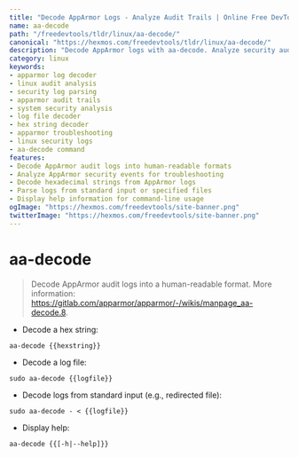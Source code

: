 ```yaml
---
title: "Decode AppArmor Logs - Analyze Audit Trails | Online Free DevTools by Hexmos"
name: aa-decode
path: "/freedevtools/tldr/linux/aa-decode/"
canonical: "https://hexmos.com/freedevtools/tldr/linux/aa-decode/"
description: "Decode AppArmor logs with aa-decode. Analyze security audit trails and enhance system security on Linux using human-readable formats. Free online tool, no registration required."
category: linux
keywords:
- apparmor log decoder
- linux audit analysis
- security log parsing
- apparmor audit trails
- system security analysis
- log file decoder
- hex string decoder
- apparmor troubleshooting
- linux security logs
- aa-decode command
features:
- Decode AppArmor audit logs into human-readable formats
- Analyze AppArmor security events for troubleshooting
- Decode hexadecimal strings from AppArmor logs
- Parse logs from standard input or specified files
- Display help information for command-line usage
ogImage: "https://hexmos.com/freedevtools/site-banner.png"
twitterImage: "https://hexmos.com/freedevtools/site-banner.png"
---
```


# aa-decode

> Decode AppArmor audit logs into a human-readable format.
> More information: <https://gitlab.com/apparmor/apparmor/-/wikis/manpage_aa-decode.8>.

- Decode a hex string:

`aa-decode {{hexstring}}`

- Decode a log file:

`sudo aa-decode {{logfile}}`

- Decode logs from standard input (e.g., redirected file):

`sudo aa-decode - < {{logfile}}`

- Display help:

`aa-decode {{[-h|--help]}}`
